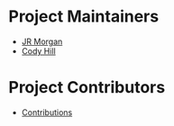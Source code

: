 # Project Maintainers

  - [JR Morgan](https://github.com/liveaverage)
  - [Cody Hill](https://github.com/c0dyhi11)

# Project Contributors

  - [Contributions](https://github.com/equinix/terraform-metal-openshift-on-baremetal/graphs/contributors)
